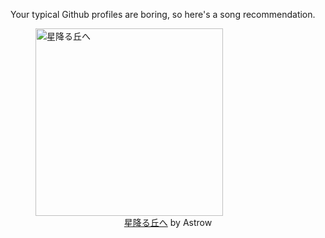 Your typical Github profiles are boring, so here's a song recommendation.
<figure><img width="300" height="300" src="https://i.scdn.co/image/ab67616d0000b273ecabdc208681518e513763dd" alt="星降る丘へ" /><figcaption align="center"><a href="https://open.spotify.com/track/63qcQWAvCx5ihdd5zVns10" target="_blank">星降る丘へ</a> by Astrow</figcaption></figure>
